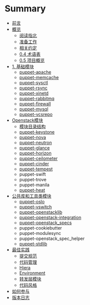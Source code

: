 # Summary

* [前言](README.md)
* [概览](Introduction/Intro.md)
   * [阅读指北](Introduction/read_guide.md)
   * [准备工作](Introduction/requirement.md)
   * [相关约定](Introduction/convention.md)
   * [0.4 术语表](Introduction/term.md)
   * [0.5 项目概览](Introduction/project_overview.md)
* [1. 基础模块](base_modules/readme.md)
   * [puppet-apache](base_modules/puppet-apache.md)
   * [puppet-memcache](base_modules/puppet-memcache.md)
   * [puppet-sysctl](base_modules/puppet-sysctl.md)
   * [puppet-rsync](base_modules/puppet-rsync.md)
   * [puppet-xinetd](base_modules/puppet-xinetd.md)
   * [puppet-rabbitmq](base_modules/puppet-rabbitmq.md)
   * [puppet-firewall](base_modules/puppet-firewall.md)
   * [puppet-mysql](base_modules/puppet-mysql.md)
   * [puppet-vcsrepo](base_modules/puppet-vcsrepo.md)
* [Openstack模块](Openstack_modules/README.md)
   * [模块目录结构](Introduction/module_structure.md)
   * [puppet-keystone](Openstack_modules/puppet-keystone.md)
   * [puppet-nova](Openstack_modules/puppet-nova.md)
   * [puppet-neutron](Openstack_modules/puppet-neutron.md)
   * [puppet-glance](Openstack_modules/puppet-glance.md)
   * [puppet-horizon](Openstack_modules/puppet-horizon.md)
   * [puppet-ceilometer](Openstack_modules/puppet-ceilometer.md)
   * [puppet-cinder](Openstack_modules/puppet-cinder.md)
   * [puppet-tempest](Openstack_modules/puppet-tempest.md)
   * puppet-swift
   * puppet-trove
   * puppet-manila
   * [puppet-heat](Openstack_modules/puppet-heat.md)
* [公共库和工具类模块](Library_modules/readme.md)
   * [puppet-oslo](Openstack_modules/puppet-oslo.md)
   * [puppet-vswitch](base_modules/puppet-vswitch.md)
   * [puppet-openstacklib](Library_modules/puppet-openstacklib.md)
   * [puppet-openstack-integration](Library_modules/puppet-openstack-integration.md)
   * [puppet-openstack_specs](Library_modules/puppet-openstackspecs.md)
   * puppet-cookiebutter
   * puppet-modulesync
   * puppet-openstack_spec_helper
   * [puppet-stdlib](Library_modules/puppet-stdlib.md)
* [最佳实践](bestpractice/README.md)
   * [提交规范](bestpractice/version_control.md)
   * [代码管理](bestpractice/code_management.md)
   * [Hiera](bestpractice/hiera.md)
   * [Environment](bestpractice/environment.md)
   * [转发层模块](bestpractice/Composition.md)
   * [代码风格](bestpractice/code_style.md)
* [如何参与](howto.md)
* [版本日志](release.md)

